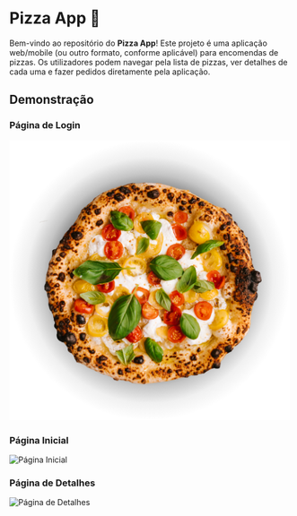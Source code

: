 
# Pizza App 🍕

Bem-vindo ao repositório do **Pizza App**! Este projeto é uma aplicação web/mobile (ou outro formato, conforme aplicável) para encomendas de pizzas. Os utilizadores podem navegar pela lista de pizzas, ver detalhes de cada uma e fazer pedidos diretamente pela aplicação.

## Demonstração

### Página de Login
![Página de Login](calc_flutter/assets/1.png)

### Página Inicial
![Página Inicial](path/para/tua-imagem-home.png)

### Página de Detalhes
![Página de Detalhes](path/para/tua-imagem-details.png)
